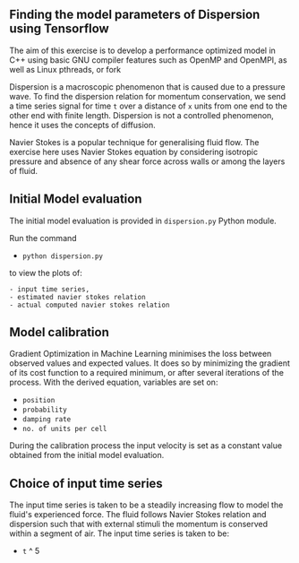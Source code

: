 ## Finding the model parameters of Dispersion using Tensorflow

The aim of this exercise is to develop a performance optimized model in C++ using basic GNU compiler features such as OpenMP and OpenMPI, as well as Linux pthreads, or fork

Dispersion is a macroscopic phenomenon that is caused due to a pressure wave. To find the dispersion relation for momentum conservation, we send a time series signal for time `t` over a distance of `x` units from one end to the other end with finite length. Dispersion is not a controlled phenomenon, hence it uses the concepts of diffusion. 

Navier Stokes is a popular technique for generalising fluid flow. The exercise here uses Navier Stokes equation by considering isotropic pressure and absence of any shear force across walls or among the layers of fluid. 

## Initial Model evaluation

The initial model evaluation is provided in `dispersion.py` Python module. 

Run the command

- `python dispersion.py`

to view the plots of: 

    - input time series, 
    - estimated navier stokes relation
    - actual computed navier stokes relation

## Model calibration

Gradient Optimization in Machine Learning minimises the loss between observed values and expected values. It does so by minimizing the gradient of its cost function to a required minimum, or after several iterations of the process. With the derived equation, variables are set on:

- `position`
- `probability`
- `damping rate`
- `no. of units per cell`

During the calibration process the input velocity is set as a constant value obtained from the initial model evaluation.

## Choice of input time series

The input time series is taken to be a steadily increasing flow to model the fluid's experienced force. The fluid follows Navier Stokes relation and dispersion such that with external stimuli the momentum is conserved within a segment of air. The input time series is taken to be:

- `t` ^ 5

